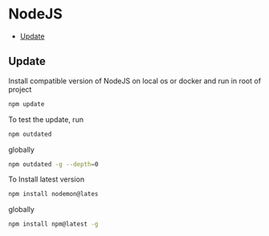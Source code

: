 # NodeJS

<!-- toc -->

- [Update](#update)


<!-- tocstop -->

## Update

Install compatible version of NodeJS on local os or docker and run in root of project
``` bash
npm update
```
To test the update, run
``` bash
npm outdated
```
globally
```bash
npm outdated -g --depth=0
```

To Install latest version
``` bash
npm install nodemon@lates
```
globally
```bash
npm install npm@latest -g
```
